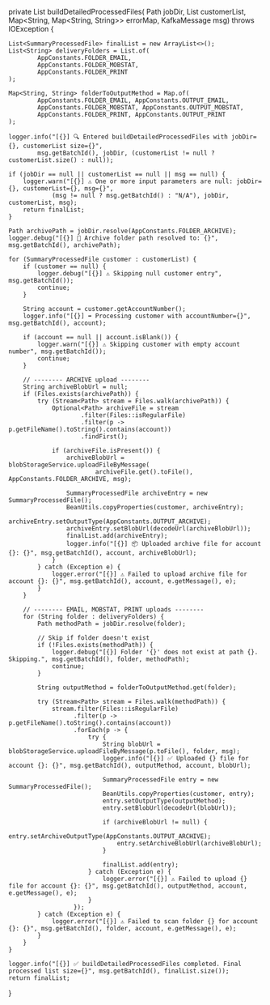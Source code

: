 private List<SummaryProcessedFile> buildDetailedProcessedFiles(
        Path jobDir,
        List<SummaryProcessedFile> customerList,
        Map<String, Map<String, String>> errorMap,
        KafkaMessage msg) throws IOException {

    List<SummaryProcessedFile> finalList = new ArrayList<>();
    List<String> deliveryFolders = List.of(
            AppConstants.FOLDER_EMAIL,
            AppConstants.FOLDER_MOBSTAT,
            AppConstants.FOLDER_PRINT
    );

    Map<String, String> folderToOutputMethod = Map.of(
            AppConstants.FOLDER_EMAIL, AppConstants.OUTPUT_EMAIL,
            AppConstants.FOLDER_MOBSTAT, AppConstants.OUTPUT_MOBSTAT,
            AppConstants.FOLDER_PRINT, AppConstants.OUTPUT_PRINT
    );

    logger.info("[{}] 🔍 Entered buildDetailedProcessedFiles with jobDir={}, customerList size={}",
            msg.getBatchId(), jobDir, (customerList != null ? customerList.size() : null));

    if (jobDir == null || customerList == null || msg == null) {
        logger.warn("[{}] ⚠️ One or more input parameters are null: jobDir={}, customerList={}, msg={}",
                (msg != null ? msg.getBatchId() : "N/A"), jobDir, customerList, msg);
        return finalList;
    }

    Path archivePath = jobDir.resolve(AppConstants.FOLDER_ARCHIVE);
    logger.debug("[{}] 📂 Archive folder path resolved to: {}", msg.getBatchId(), archivePath);

    for (SummaryProcessedFile customer : customerList) {
        if (customer == null) {
            logger.debug("[{}] ⚠️ Skipping null customer entry", msg.getBatchId());
            continue;
        }

        String account = customer.getAccountNumber();
        logger.info("[{}] ➡️ Processing customer with accountNumber={}", msg.getBatchId(), account);

        if (account == null || account.isBlank()) {
            logger.warn("[{}] ⚠️ Skipping customer with empty account number", msg.getBatchId());
            continue;
        }

        // -------- ARCHIVE upload --------
        String archiveBlobUrl = null;
        if (Files.exists(archivePath)) {
            try (Stream<Path> stream = Files.walk(archivePath)) {
                Optional<Path> archiveFile = stream
                        .filter(Files::isRegularFile)
                        .filter(p -> p.getFileName().toString().contains(account))
                        .findFirst();

                if (archiveFile.isPresent()) {
                    archiveBlobUrl = blobStorageService.uploadFileByMessage(
                            archiveFile.get().toFile(), AppConstants.FOLDER_ARCHIVE, msg);

                    SummaryProcessedFile archiveEntry = new SummaryProcessedFile();
                    BeanUtils.copyProperties(customer, archiveEntry);
                    archiveEntry.setOutputType(AppConstants.OUTPUT_ARCHIVE);
                    archiveEntry.setBlobUrl(decodeUrl(archiveBlobUrl));
                    finalList.add(archiveEntry);
                    logger.info("[{}] 📦 Uploaded archive file for account {}: {}", msg.getBatchId(), account, archiveBlobUrl);
                }
            } catch (Exception e) {
                logger.error("[{}] ⚠️ Failed to upload archive file for account {}: {}", msg.getBatchId(), account, e.getMessage(), e);
            }
        }

        // -------- EMAIL, MOBSTAT, PRINT uploads --------
        for (String folder : deliveryFolders) {
            Path methodPath = jobDir.resolve(folder);

            // Skip if folder doesn't exist
            if (!Files.exists(methodPath)) {
                logger.debug("[{}] Folder '{}' does not exist at path {}. Skipping.", msg.getBatchId(), folder, methodPath);
                continue;
            }

            String outputMethod = folderToOutputMethod.get(folder);

            try (Stream<Path> stream = Files.walk(methodPath)) {
                stream.filter(Files::isRegularFile)
                      .filter(p -> p.getFileName().toString().contains(account))
                      .forEach(p -> {
                          try {
                              String blobUrl = blobStorageService.uploadFileByMessage(p.toFile(), folder, msg);
                              logger.info("[{}] ✅ Uploaded {} file for account {}: {}", msg.getBatchId(), outputMethod, account, blobUrl);

                              SummaryProcessedFile entry = new SummaryProcessedFile();
                              BeanUtils.copyProperties(customer, entry);
                              entry.setOutputType(outputMethod);
                              entry.setBlobUrl(decodeUrl(blobUrl));

                              if (archiveBlobUrl != null) {
                                  entry.setArchiveOutputType(AppConstants.OUTPUT_ARCHIVE);
                                  entry.setArchiveBlobUrl(archiveBlobUrl);
                              }

                              finalList.add(entry);
                          } catch (Exception e) {
                              logger.error("[{}] ⚠️ Failed to upload {} file for account {}: {}", msg.getBatchId(), outputMethod, account, e.getMessage(), e);
                          }
                      });
            } catch (Exception e) {
                logger.error("[{}] ⚠️ Failed to scan folder {} for account {}: {}", msg.getBatchId(), folder, account, e.getMessage(), e);
            }
        }
    }

    logger.info("[{}] ✅ buildDetailedProcessedFiles completed. Final processed list size={}", msg.getBatchId(), finalList.size());
    return finalList;
}
